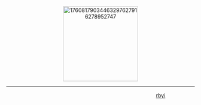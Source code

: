      ‎  ‎‎  ‎ ‎‎  ‎  ‎‎  ‎ ‎‎      ‎  ‎‎  ‎ ‎‎  ‎  ‎‎  ‎ ‎‎  ‎ ‎‎  ‎   ‎‎  ‎    ‎ ‎‎  ‎   ‎‎  ‎    

<p align="center"><img width="200" height="200" alt="17608179034463297627916278952747" src="https://github.com/user-attachments/assets/f8e6db9b-4167-47ef-912d-1a7316298020" />


___________







‎   ‎     ‎  ‎  ‎  ‎‎     ‎  ‎‎     ‎  ‎‎‎   ‎     ‎  ‎‎     ‎  ‎‎     ‎  ‎‎  ‎ ‎‎  ‎  ‎‎  ‎ ‎‎  ‎ ‎‎  ‎   ‎‎  ‎    ‎[rbyi](https://pronouns.cc/@sleepwalker)

‎‎  ‎
